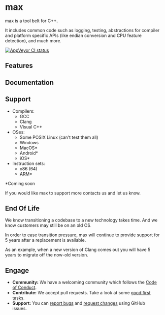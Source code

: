 # max

max is a tool belt for C++.

It includes common code such as logging, testing, abstractions for compiler and platform specific APIs (like endian conversion and CPU feature detection), and much more.

<!-- [![Travis CI status][travis-shield]][travis-link] -->
[![AppVeyor CI status][appveyor-shield]][appveyor-link]

## Features

## Documentation

## Support

* Compilers:
    * GCC
    * Clang
    * Visual C++
* OSes:
    * Some POSIX Linux (can't test them all)
    * Windows
    * MacOS*
    * Android*
    * iOS*
* Instruction sets:
    * x86 (64)
    * ARM*

*Coming soon

If you would like max to support more contacts us and let us know.

## End Of Life

We know transitioning a codebase to a new technology takes time. And we know customers may still be on an old OS.

In order to ease transition pressure, max will continue to provide support for 5 years after a replacement is available.

As an example, when a new version of Clang comes out you will have 5 years to migrate off the now-old version.

## Engage

* **Community:** We have a welcoming community which follows the [Code of Conduct](code_of_conduct.md).
* **Contribute:** We accept pull requests. Take a look at some [good first tasks](https://github.com/ProgramMax/max/issues?q=is%3Aissue+is%3Aopen+label%3A"good+first+issue").
* **Support:** You can [report bugs](https://github.com/ProgramMax/max/issues/new?assignees=&labels=&template=bug_report.md&title=) and [request changes](https://github.com/ProgramMax/max/issues/new?assignees=&labels=&template=feature_request.md&title=) using GitHub issues.

[travis-shield]: https://travis-ci.org/ProgramMax/max.svg?branch=master
[travis-link]: https://travis-ci.org/ProgramMax/max/builds
[appveyor-shield]: https://ci.appveyor.com/api/projects/status/7wjmpyqh6gnc70g5?svg=true
[appveyor-link]: https://ci.appveyor.com/project/ProgramMax/max
